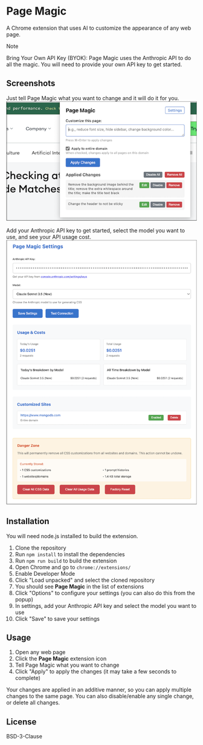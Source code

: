 # Page Magic

A Chrome extension that uses AI to customize the appearance of any web page.

> [!NOTE]
> Bring Your Own API Key (BYOK): Page Magic uses the Anthropic API to do all the magic. You will need to provide your own API key to get started.

## Screenshots

Just tell Page Magic what you want to change and it will do it for you.
![Popup Interface](screenshots/popup.png)


Add your Anthropic API key to get started, select the model you want to use, and see your API usage cost.
![Settings Page](screenshots/settings.png)

## Installation

You will need node.js installed to build the extension.

1. Clone the repository
2. Run `npm install` to install the dependencies
3. Run `npm run build` to build the extension
4. Open Chrome and go to `chrome://extensions/`
5. Enable Developer Mode
6. Click "Load unpacked" and select the cloned repository
5. You should see **Page Magic** in the list of extensions
6. Click "Options" to configure your settings (you can also do this from the popup)
7. In settings, add your Anthropic API key and select the model you want to use
8. Click "Save" to save your settings

## Usage

1. Open any web page
2. Click the **Page Magic** extension icon
3. Tell Page Magic what you want to change
4. Click "Apply" to apply the changes (it may take a few seconds to complete)

Your changes are applied in an additive manner, so you can apply multiple changes to the same page. You can also disable/enable any single change, or delete all changes.

## License

BSD-3-Clause
